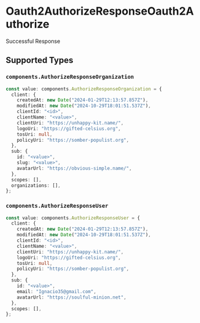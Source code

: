 # Oauth2AuthorizeResponseOauth2Authorize

Successful Response


## Supported Types

### `components.AuthorizeResponseOrganization`

```typescript
const value: components.AuthorizeResponseOrganization = {
  client: {
    createdAt: new Date("2024-01-29T12:13:57.857Z"),
    modifiedAt: new Date("2024-10-29T18:01:51.537Z"),
    clientId: "<id>",
    clientName: "<value>",
    clientUri: "https://unhappy-kit.name/",
    logoUri: "https://gifted-celsius.org",
    tosUri: null,
    policyUri: "https://somber-populist.org",
  },
  sub: {
    id: "<value>",
    slug: "<value>",
    avatarUrl: "https://obvious-simple.name/",
  },
  scopes: [],
  organizations: [],
};
```

### `components.AuthorizeResponseUser`

```typescript
const value: components.AuthorizeResponseUser = {
  client: {
    createdAt: new Date("2024-01-29T12:13:57.857Z"),
    modifiedAt: new Date("2024-10-29T18:01:51.537Z"),
    clientId: "<id>",
    clientName: "<value>",
    clientUri: "https://unhappy-kit.name/",
    logoUri: "https://gifted-celsius.org",
    tosUri: null,
    policyUri: "https://somber-populist.org",
  },
  sub: {
    id: "<value>",
    email: "Ignacio35@gmail.com",
    avatarUrl: "https://soulful-minion.net",
  },
  scopes: [],
};
```

